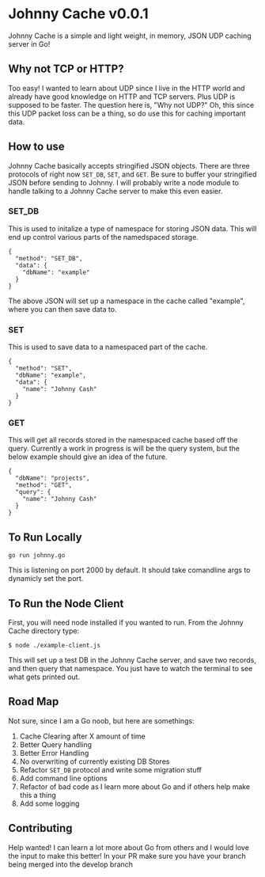 # Johnny Cache v0.0.1

Johnny Cache is a simple and light weight, in memory, JSON UDP caching server in Go!

## Why not TCP or HTTP?

Too easy! I wanted to learn about UDP since I live in the HTTP world and already have good knowledge on HTTP and TCP servers. Plus UDP is supposed to be faster. The question here is, "Why not UDP?" Oh, this since this UDP packet loss can be a thing, so do use this for caching important data.

## How to use

Johnny Cache basically accepts stringified JSON objects. There are three protocols of right now `SET_DB`, `SET`, and `GET`. Be sure to buffer your stringified JSON before sending to Johnny. I will probably write a node module to handle talking to a Johnny Cache server to make this even easier.

### SET_DB

This is used to initalize a type of namespace for storing JSON data. This will end up control various parts of the namedspaced storage.

```
{
  "method": "SET_DB",
  "data": {
    "dbName": "example"
  }
}
```

The above JSON will set up a namespace in the cache called "example", where you can then save data to.

### SET

This is used to save data to a namespaced part of the cache.

```
{
  "method": "SET",
  "dbName": "example",
  "data": {
    "name": "Johnny Cash"
  }
}
```

### GET

This will get all records stored in the namespaced cache based off the query. Currently a work in progress is will be the query system, but the below example should give an idea of the future.

```
{
  "dbName": "projects",
  "method": "GET",
  "query": {
    "name": "Johnny Cash"
  }
}
```

## To Run Locally

```
go run johnny.go
```
This is listening on port 2000 by default. It should take comandline args to dynamicly set the port.

## To Run the Node Client

First, you will need node installed if you wanted to run. From the Johnny Cache directory type:

```
$ node ./example-client.js
```

This will set up a test DB in the Johnny Cache server, and save two records, and then query that namespace. You just have to watch the terminal to see what gets printed out.

## Road Map

Not sure, since I am a Go noob, but here are somethings:

1. Cache Clearing after X amount of time
2. Better Query handling
3. Better Error Handling
4. No overwriting of currently existing DB Stores
5. Refactor `SET_DB` protocol and write some migration stuff
6. Add command line options
7. Refactor of bad code as I learn more about Go and if others help make this a thing
8. Add some logging

## Contributing
Help wanted! I can learn a lot more about Go from others and I would love the input to make this better!
In your PR make sure you have your branch being merged into the develop branch

